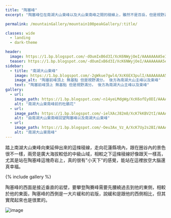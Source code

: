 ```yaml
---
title: "陶塞峰"
excerpt: "陶塞峰位在南湖大山東峰以及大山東南峰之間的稜線上，雖然不是百岳，但是視野滿分。"

permalink: /mountainGallery/mountain100peakGallery/:title/

classes: wide
  - landing
  - dark-theme

header:
  image: https://1.bp.blogspot.com/-dOumIxB6d3I/XcK6NWyjOeI/AAAAAAAA5eI/w7i6fwW09N4YgrjssZLKSjH05aEWpwLVgCLcBGAsYHQ/s1600/_MG_2804.JPG
  teaser: https://1.bp.blogspot.com/-dOumIxB6d3I/XcK6NWyjOeI/AAAAAAAA5eI/w7i6fwW09N4YgrjssZLKSjH05aEWpwLVgCLcBGAsYHQ/s1600/_MG_2804.JPG
sidebar:
  - title: "南湖大山東峰"
    image: https://1.bp.blogspot.com/-2gWkue7gwl4/XcK6EX3pulI/AAAAAAAA5d0/f3GAs5N8P0cU6Q1Paed2Dzv12B70HluPwCLcBGAsYHQ/s1600/_MG_2797.JPG
    image_alt: "陶塞前峰頂上 無基點 但是視野滿分。 後方為南湖大山主峰以及東峰"
    text: "陶塞前峰頂上 無基點 但是視野滿分。 後方為南湖大山主峰以及東峰"
gallery:
  - url: 
    image_path: https://1.bp.blogspot.com/-n14yeLMdgWg/XcK6ofEyODI/AAAAAAAA5es/ucXHMx6C0o4aP5s-ScjnglmteuiZ0pbBgCLcBGAsYHQ/s1600/_MG_2825.JPG
    alt: "南湖大山東南峰前的杜鵑花"
  - url: 
    image_path: https://1.bp.blogspot.com/-ielXAcJ82m8/XcK7kKBV2tI/AAAAAAAA5gE/VMRwga2Fml8GVhQWPc8LIaSbPB07nL2BgCLcBGAsYHQ/s1600/_MG_2867.JPG
    alt: "由南湖大山東南峰回望陶塞峰以及南湖大山東峰"
  - url: 
    image_path: https://1.bp.blogspot.com/-Oeu3Ax_Vz_A/XcK7Uy2s2BI/AAAAAAAA5fw/GKWbUTg76J427MHpk0q2sO6_2j1AxT-hwCLcBGAsYHQ/s1600/_MG_2851.JPG
    alt: "南湖大山東南峰"
---
```


踏上南湖大山東峰向東延伸出來的這條稜線，走向花蓮縣境內，跟在圈谷內的景色很不一樣，兩旁是廣大海拔較低的中級山域，相較之下這條稜線好像跟天一樣高，尤其是站在陶塞峰這塊奇岩上，真的很有"小天下"的感覺，能站在這裡放空大腦還真幸福。


{% include gallery %}

陶塞峰的西面是接近垂直的岩壁，要攀登陶賽峰需要先腰繞過去到他的東側，相較於他的東面，陶塞峰的西側是一大片緩和的岩版，說緩和是跟他的西側相比，但其實爬起來也是很累的。

![image](https://1.bp.blogspot.com/-yf4urIbFXYM/XcK53WAE7_I/AAAAAAAA5dc/LTgZviUP5I8WIaCxJ5HD2q2qffP0H-V8wCLcBGAsYHQ/s1600/_MG_2787.JPG)


